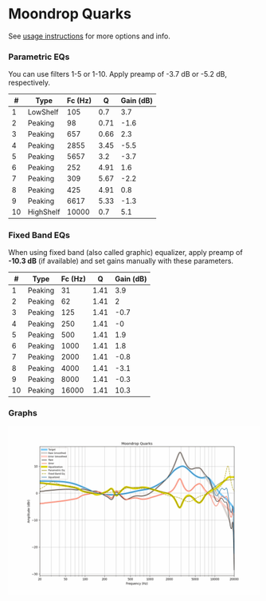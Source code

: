 # Moondrop Quarks
See [usage instructions](https://github.com/jaakkopasanen/AutoEq#usage) for more options and info.

### Parametric EQs
You can use filters 1-5 or 1-10. Apply preamp of -3.7 dB or -5.2 dB, respectively.

|   # | Type      |   Fc (Hz) |    Q |   Gain (dB) |
|-----|-----------|-----------|------|-------------|
|   1 | LowShelf  |       105 | 0.7  |         3.7 |
|   2 | Peaking   |        98 | 0.71 |        -1.6 |
|   3 | Peaking   |       657 | 0.66 |         2.3 |
|   4 | Peaking   |      2855 | 3.45 |        -5.5 |
|   5 | Peaking   |      5657 | 3.2  |        -3.7 |
|   6 | Peaking   |       252 | 4.91 |         1.6 |
|   7 | Peaking   |       309 | 5.67 |        -2.2 |
|   8 | Peaking   |       425 | 4.91 |         0.8 |
|   9 | Peaking   |      6617 | 5.33 |        -1.3 |
|  10 | HighShelf |     10000 | 0.7  |         5.1 |

### Fixed Band EQs
When using fixed band (also called graphic) equalizer, apply preamp of **-10.3 dB** (if available) and set gains manually with these parameters.

|   # | Type    |   Fc (Hz) |    Q |   Gain (dB) |
|-----|---------|-----------|------|-------------|
|   1 | Peaking |        31 | 1.41 |         3.9 |
|   2 | Peaking |        62 | 1.41 |         2   |
|   3 | Peaking |       125 | 1.41 |        -0.7 |
|   4 | Peaking |       250 | 1.41 |        -0   |
|   5 | Peaking |       500 | 1.41 |         1.9 |
|   6 | Peaking |      1000 | 1.41 |         1.8 |
|   7 | Peaking |      2000 | 1.41 |        -0.8 |
|   8 | Peaking |      4000 | 1.41 |        -3.1 |
|   9 | Peaking |      8000 | 1.41 |        -0.3 |
|  10 | Peaking |     16000 | 1.41 |        10.3 |

### Graphs
![](./Moondrop%20Quarks.png)
